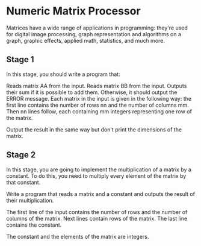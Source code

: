# Numeric Matrix Processor

Matrices have a wide range of applications in programming: they're used for digital image processing, graph representation and algorithms on a graph, graphic effects, applied math, statistics, and much more.

## Stage 1
In this stage, you should write a program that:

Reads matrix AA from the input.
Reads matrix BB from the input.
Outputs their sum if it is possible to add them. Otherwise, it should output the ERROR message.
Each matrix in the input is given in the following way: the first line contains the number of rows nn and the number of columns mm. Then nn lines follow, each containing mm integers representing one row of the matrix.

Output the result in the same way but don't print the dimensions of the matrix.

## Stage 2
In this stage, you are going to implement the multiplication of a matrix by a constant. To do this, you need to multiply every element of the matrix by that constant. 

Write a program that reads a matrix and a constant and outputs the result of their multiplication.

The first line of the input contains the number of rows and the number of columns of the matrix. Next lines contain rows of the matrix. The last line contains the constant.

The constant and the elements of the matrix are integers.
